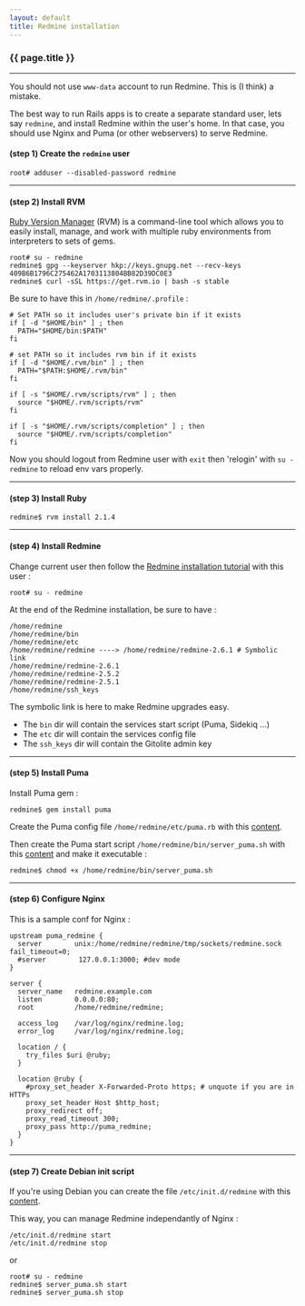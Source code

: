 ```yaml
---
layout: default
title: Redmine installation
---
```


### {{ page.title }}
***

You should not use ```www-data``` account to run Redmine. This is (I think) a mistake.

The best way to run Rails apps is to create a separate standard user, lets say ```redmine```, and install Redmine within the user's home. In that case, you should use Nginx and Puma (or other webservers) to serve Redmine.

#### **(step 1)** Create the ```redmine``` user

    root# adduser --disabled-password redmine

***

#### **(step 2)** Install RVM

[Ruby Version Manager](https://rvm.io/) (RVM) is a command-line tool which allows you to easily install, manage, and work with multiple ruby environments from interpreters to sets of gems.

    root# su - redmine
    redmine$ gpg --keyserver hkp://keys.gnupg.net --recv-keys 409B6B1796C275462A1703113804BB82D39DC0E3
    redmine$ curl -sSL https://get.rvm.io | bash -s stable


Be sure to have this in ```/home/redmine/.profile``` :

    # Set PATH so it includes user's private bin if it exists
    if [ -d "$HOME/bin" ] ; then
      PATH="$HOME/bin:$PATH"
    fi

    # set PATH so it includes rvm bin if it exists
    if [ -d "$HOME/.rvm/bin" ] ; then
      PATH="$PATH:$HOME/.rvm/bin"
    fi

    if [ -s "$HOME/.rvm/scripts/rvm" ] ; then
      source "$HOME/.rvm/scripts/rvm"
    fi

    if [ -s "$HOME/.rvm/scripts/completion" ] ; then
      source "$HOME/.rvm/scripts/completion"
    fi

Now you should logout from Redmine user with ```exit``` then 'relogin' with ```su - redmine``` to reload env vars properly.

***

#### **(step 3)** Install Ruby

    redmine$ rvm install 2.1.4

***

#### **(step 4)** Install Redmine

Change current user then follow the [Redmine installation tutorial](http://www.redmine.org/projects/redmine/wiki/RedmineInstall) with this user :

    root# su - redmine


At the end of the Redmine installation, be sure to have :

    /home/redmine
    /home/redmine/bin
    /home/redmine/etc
    /home/redmine/redmine ----> /home/redmine/redmine-2.6.1 # Symbolic link
    /home/redmine/redmine-2.6.1
    /home/redmine/redmine-2.5.2
    /home/redmine/redmine-2.5.1
    /home/redmine/ssh_keys

The symbolic link is here to make Redmine upgrades easy.

* The ```bin``` dir will contain the services start script (Puma, Sidekiq ...)
* The ```etc``` dir will contain the services config file
* The ```ssh_keys``` dir will contain the Gitolite admin key

***

#### **(step 5)** Install Puma

Install Puma gem :

    redmine$ gem install puma

Create the Puma config file ```/home/redmine/etc/puma.rb``` with this [content](https://github.com/jbox-web/redmine_git_hosting/blob/devel/contrib/scripts/puma.rb).

Then create the Puma start script ```/home/redmine/bin/server_puma.sh``` with this [content](https://github.com/jbox-web/redmine_git_hosting/blob/devel/contrib/scripts/server_puma.sh) and make it executable :

    redmine$ chmod +x /home/redmine/bin/server_puma.sh

***

#### **(step 6)** Configure Nginx

This is a sample conf for Nginx :

    upstream puma_redmine {
      server        unix:/home/redmine/redmine/tmp/sockets/redmine.sock fail_timeout=0;
      #server        127.0.0.1:3000; #dev mode
    }

    server {
      server_name   redmine.example.com
      listen        0.0.0.0:80;
      root          /home/redmine/redmine;

      access_log    /var/log/nginx/redmine.log;
      error_log     /var/log/nginx/redmine.log;

      location / {
        try_files $uri @ruby;
      }

      location @ruby {
        #proxy_set_header X-Forwarded-Proto https; # unquote if you are in HTTPs
        proxy_set_header Host $http_host;
        proxy_redirect off;
        proxy_read_timeout 300;
        proxy_pass http://puma_redmine;
      }
    }

***

#### **(step 7)** Create Debian init script

If you're using Debian you can create the file ```/etc/init.d/redmine``` with this [content](https://github.com/jbox-web/redmine_git_hosting/blob/devel/contrib/scripts/redmine).

This way, you can manage Redmine independantly of Nginx :

    /etc/init.d/redmine start
    /etc/init.d/redmine stop

or

    root# su - redmine
    redmine$ server_puma.sh start
    redmine$ server_puma.sh stop


<div id="toc">
</div>
